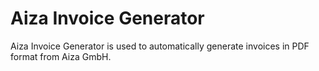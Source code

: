 # Aiza Invoice Generator
Aiza Invoice Generator is used to automatically generate invoices in PDF format from Aiza GmbH.

